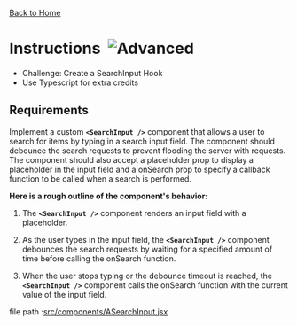 [Back to Home](/)

# Instructions&nbsp; ![Advanced](https://img.shields.io/badge/Advanced-red)

- Challenge: Create a SearchInput Hook
- Use Typescript for extra credits

## Requirements

Implement a custom **`<SearchInput />`** component that allows a user to search for items by typing in a search input field. The component should debounce the search requests to prevent flooding the server with requests. The component should also accept a placeholder prop to display a placeholder in the input field and a onSearch prop to specify a callback function to be called when a search is performed.

**Here is a rough outline of the component's behavior:**

1. The **`<SearchInput />`** component renders an input field with a placeholder.

2. As the user types in the input field, the **`<SearchInput />`** component debounces the search requests by waiting for a specified amount of time before calling the onSearch function.

3. When the user stops typing or the debounce timeout is reached, the **`<SearchInput />`** component calls the onSearch function with the current value of the input field.

file path :[src/components/ASearchInput.jsx](src/components/ASearchInput.jsx)
